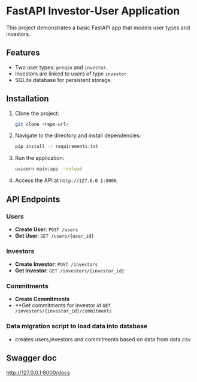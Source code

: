 # FastAPI Investor-User Application

This project demonstrates a basic FastAPI app that models user types and investors.

## Features
- Two user types: `preqin` and `investor`.
- Investors are linked to users of type `investor`.
- SQLite database for persistent storage.

## Installation

1. Clone the project:
   ```bash
   git clone <repo-url>
   ```
2. Navigate to the directory and install dependencies:
   ```bash
   pip install -r requirements.txt
   ```

3. Run the application:
   ```bash
   uvicorn main:app --reload
   ```

4. Access the API at `http://127.0.0.1:8000`.

## API Endpoints

### Users
- **Create User**: `POST /users`
- **Get User**: `GET /users/{user_id}`

### Investors
- **Create Investor**: `POST /investors`
- **Get Investor**: `GET /investors/{investor_id}`

### Commitments
- **Create Commitments**
- **Get commitments for investor id `GET /investors/{investor_id}/commitments`

### Data migration script to load data into database
- creates users,investors and commitments based on data from data.csv

## Swagger doc
http://127.0.0.1:8000/docs